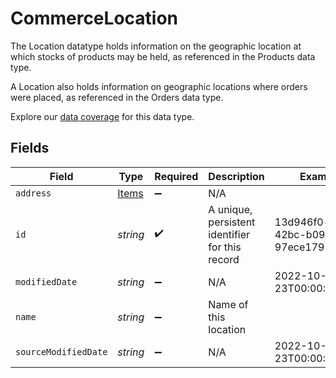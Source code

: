 # CommerceLocation

The Location datatype holds information on the geographic location at which stocks of products may be held, as referenced in the Products data type.

A Location also holds information on geographic locations where orders were placed, as referenced in the Orders data type.

Explore our [data coverage](https://knowledge.codat.io/supported-features/commerce?view=tab-by-data-type&dataType=commerce-locations) for this data type.


## Fields

| Field                                           | Type                                            | Required                                        | Description                                     | Example                                         |
| ----------------------------------------------- | ----------------------------------------------- | ----------------------------------------------- | ----------------------------------------------- | ----------------------------------------------- |
| `address`                                       | [Items](../../models/shared/items.md)           | :heavy_minus_sign:                              | N/A                                             |                                                 |
| `id`                                            | *string*                                        | :heavy_check_mark:                              | A unique, persistent identifier for this record | 13d946f0-c5d5-42bc-b092-97ece17923ab            |
| `modifiedDate`                                  | *string*                                        | :heavy_minus_sign:                              | N/A                                             | 2022-10-23T00:00:00.000Z                        |
| `name`                                          | *string*                                        | :heavy_minus_sign:                              | Name of this location                           |                                                 |
| `sourceModifiedDate`                            | *string*                                        | :heavy_minus_sign:                              | N/A                                             | 2022-10-23T00:00:00.000Z                        |